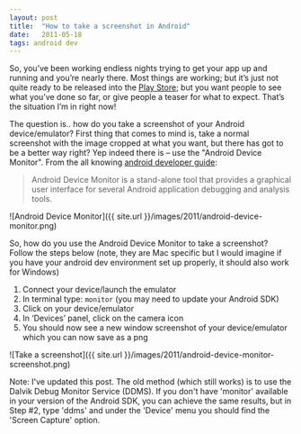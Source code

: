 ```yaml
---
layout: post
title:  "How to take a screenshot in Android"
date:   2011-05-18
tags: android dev
---
```


So, you’ve been working endless nights trying to get your app up and running and you’re nearly there. Most things are working; but it’s just not quite ready to be released into the [Play Store](https://play.google.com/store); but you want people to see what you’ve done so far, or give people a teaser for what to expect. That’s the situation I’m in right now!

The question is.. how do you take a screenshot of your Android device/emulator? First thing that comes to mind is, take a normal screenshot with the image cropped at what you want, but there has got to be a better way right? Yep indeed there is – use the "Android Device Monitor". From the all knowing [android developer guide](http://developer.android.com/tools/help/monitor.html):

> Android Device Monitor is a stand-alone tool that provides a graphical user interface for several Android application debugging and analysis tools.

![Android Device Monitor]({{ site.url }}/images/2011/android-device-monitor.png)

So, how do you use the Android Device Monitor to take a screenshot? Follow the steps below (note, they are Mac specific but I would imagine if you have your android dev environment set up properly, it should also work for Windows)

1. Connect your device/launch the emulator
1. In terminal type: ``monitor`` (you may need to update your Android SDK)
1. Click on your device/emulator
1. In ‘Devices’ panel, click on the camera icon
1. You should now see a new window screenshot of your device/emulator which you can now save as a png

![Take a screenshot]({{ site.url }}/images/2011/android-device-monitor-screenshot.png)

Note: I've updated this post. The old method (which still works) is to use the Dalvik Debug Monitor Service (DDMS). If you don't have 'monitor' available in your version of the Android SDK, you can achieve the same results, but in Step #2, type 'ddms' and under the 'Device' menu you should find the 'Screen Capture' option.